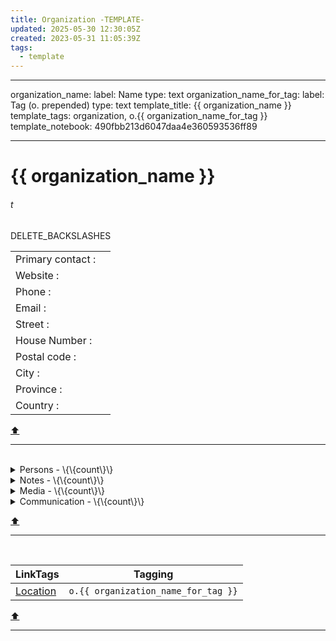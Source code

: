 ```yaml
---
title: Organization -TEMPLATE-
updated: 2025-05-30 12:30:05Z
created: 2023-05-31 11:05:39Z
tags:
  - template
---
```


---
organization_name:
  label: Name
  type: text
organization_name_for_tag:
  label: Tag (o. prepended)
  type: text
template_title: {{ organization_name }}
template_tags: organization, o.{{ organization_name_for_tag }}
template_notebook: 490fbb213d6047daa4e360593536ff89

---
# {{ organization_name }}
###### t
DELETE_BACKSLASHES


|                  |  |
|--------------------|--|
| Primary contact :|  |
| Website         :|  |
| Phone           :|  |
| Email           :|  |
| Street          :|  |
| House Number    :|  |
| Postal code     :|  |
| City            :|  |
| Province        :|  |
| Country         :|  |
[⬆️](#t)
***
<br>



<!-- note-overview-plugin
search: tag:person tag:o.{{ organization_name_for_tag }}
fields: title, image
alias: title AS Person, image AS Pic
sort: title ASC
details:
  open: false
  summary: Persons - \{\{count\}\}
-->
<details close>
<summary>Persons - \{\{count\}\}</summary>

| Person | Pic |
| --- | --- |
</details>
<!--endoverview-->

<!-- note-overview-plugin
search: type:note -tag:media -tag:person -tag:communication tag:o.{{
  organization_name_for_tag }}
fields: title, image
alias: title AS Note, image AS Pic
sort: title ASC
details:
  open: false
  summary: Notes - \{\{count\}\}
-->
<details close>
<summary>Notes - \{\{count\}\}</summary>

| Note | Pic |
| --- | --- |
</details>
<!--endoverview-->

<!-- note-overview-plugin
search: tag:media tag:o.{{ organization_name_for_tag }}
fields: title
alias: title AS Media
sort: title ASC
details:
  open: false
  summary: Media - \{\{count\}\}
-->
<details close>
<summary>Media - \{\{count\}\}</summary>

| Media |
| --- |
</details>
<!--endoverview-->

<!-- note-overview-plugin
search: tag:communication tag:o.{{ organization_name_for_tag }}
fields: title
alias: title AS Communication
sort: title ASC
details:
  open: false
  summary: Communication - \{\{count\}\}
-->
<details close>
<summary>Communication - \{\{count\}\}</summary>

| Communication |
| --- |
</details>
<!--endoverview-->

[⬆️](#t)
***
<br>



| LinkTags | Tagging |
|-|-|
| [Location](../1.Mind/Location.md) | `o.{{ organization_name_for_tag }}` |
[⬆️](#t)
***
<br>